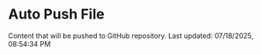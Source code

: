 # Auto Push File

Content that will be pushed to GitHub repository.
Last updated: 07/18/2025, 08:54:34 PM